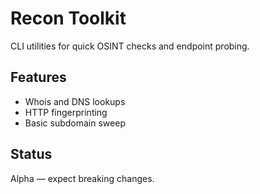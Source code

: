 # Recon Toolkit

CLI utilities for quick OSINT checks and endpoint probing.

## Features

- Whois and DNS lookups
- HTTP fingerprinting
- Basic subdomain sweep

## Status

Alpha — expect breaking changes.
